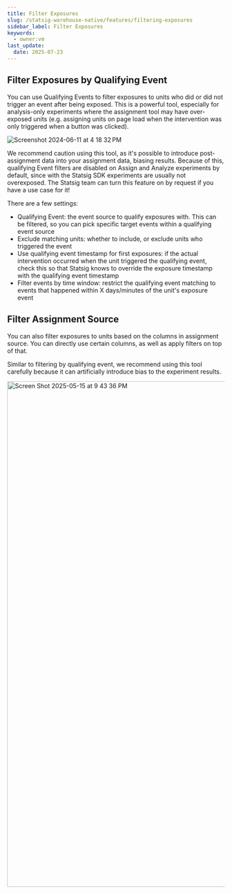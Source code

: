 ```yaml
---
title: Filter Exposures
slug: /statsig-warehouse-native/features/filtering-exposures
sidebar_label: Filter Exposures
keywords:
  - owner:vm
last_update:
  date: 2025-07-23
---
```


## Filter Exposures by Qualifying Event
You can use Qualifying Events to filter exposures to units who did or did not trigger an event after being exposed. This is a powerful tool, especially for analysis-only experiments where the assignment tool may have over-exposed units (e.g. assigning units on page load when the intervention was only triggered when a button was clicked).

![Screenshot 2024-06-11 at 4 18 32 PM](https://github.com/statsig-io/docs/assets/102695539/f7a5ee06-b67a-4cba-9680-fbe99c64d0fc)

We recommend caution using this tool, as it's possible to introduce post-assignment data into your assignment data, biasing results. Because of this, qualifying Event filters are disabled on Assign and Analyze experiments by default, since with the Statsig SDK experiments are usually not overexposed. The Statsig team can turn this feature on by request if you have a use case for it!

There are a few settings:
- Qualifying Event: the event source to qualify exposures with. This can be filtered, so you can pick specific target events within a qualifying event source
- Exclude matching units: whether to include, or exclude units who triggered the event
- Use qualifying event timestamp for first exposures: if the actual intervention occurred when the unit triggered the qualifying event, check this so that Statsig knows to override the exposure timestamp with the qualifying event timestamp
- Filter events by time window: restrict the qualifying event matching to events that happened within X days/minutes of the unit's exposure event

## Filter Assignment Source
You can also filter exposures to units based on the columns in assignment source. You can directly use certain columns, as well as apply filters on top of that.

Similar to filtering by qualifying event, we recommend using this tool carefully because it can artificially introduce bias to the experiment results.

<img width="1169" alt="Screen Shot 2025-05-15 at 9 43 36 PM" src="https://github.com/user-attachments/assets/36ddb74f-d9e9-4e25-8349-61077f77b863" />

